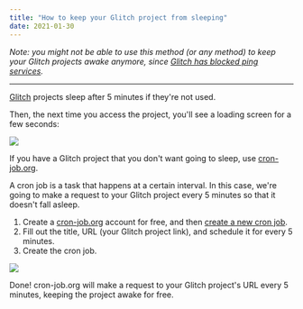 ```yaml
---
title: "How to keep your Glitch project from sleeping"
date: 2021-01-30
---
```

_Note: you might not be able to use this method (or any method) to keep your Glitch projects awake anymore, since [Glitch has blocked ping services](https://blog.glitch.com/post/ping-services)._

---

[Glitch](https://glitch.com) projects sleep after 5 minutes if they're not used.

Then, the next time you access the project, you'll see a loading screen for a few seconds:

![](https://user-images.githubusercontent.com/30215449/105642152-f88aa900-5e55-11eb-9f08-aa0bc621b5c7.png)

If you have a Glitch project that you don't want going to sleep, use [cron-job.org](https://cron-job.org).

A cron job is a task that happens at a certain interval. In this case, we're going to make a request to your Glitch project every 5 minutes so that it doesn't fall asleep.

1. Create a [cron-job.org](https://cron-job.org) account for free, and then [create a new cron job](https://cron-job.org/en/members/jobs/add/).
2. Fill out the title, URL (your Glitch project link), and schedule it for every 5 minutes.
3. Create the cron job.

![](https://user-images.githubusercontent.com/30215449/105642162-04766b00-5e56-11eb-829e-93be7ff12b5c.png)

Done! cron-job.org will make a request to your Glitch project's URL every 5 minutes, keeping the project awake for free.
